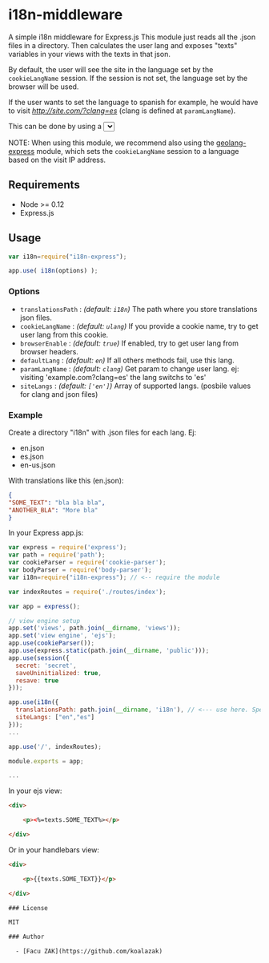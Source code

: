 # i18n-middleware
A simple i18n middleware for Express.js
This module just reads all the <lang>.json files in a directory. Then calculates the user lang and exposes "texts" variables in your views with the texts in that json. 

By default, the user will see the site in the language set by the `cookieLangName` session. If the session is not set, the language set by the browser will be used.

If the user wants to set the language to spanish for example, he would have to visit *http://site.com/?clang=es* (clang is defined at `paramLangName`).

This can be done by using a <select> or any other means you want. Once that is done, the `cookieLangName` session will be updated with the new language and the user will forever see the site in the new language until he decides to set a new language again. 

NOTE: When using this module, we recommend also using the [geolang-express](https://github.com/koalazak/geolang-express) module, which sets the `cookieLangName` session to a language based on the visit IP address. 


## Requirements

  - Node >= 0.12
  - Express.js

## Usage

```js
var i18n=require("i18n-express");

app.use( i18n(options) );
```

### Options

- `translationsPath` : *(default: `i18n`)* The path where you store translations json files.
- `cookieLangName` : *(default: `ulang`)* If you provide a cookie name, try to get user lang from this cookie.
- `browserEnable` : *(default: `true`)* If enabled, try to get user lang from browser headers.
- `defaultLang` :  *(default: `en`)* If all others methods fail, use this lang.
- `paramLangName` :  *(default: `clang`)* Get param to change user lang. ej: visiting 'example.com?clang=es' the lang switchs to 'es'
- `siteLangs` :  *(default: `['en']`)* Array of supported langs. (posbile values for clang and json files)


### Example


 Create a directory "i18n" with .json files for each lang. Ej:
 - en.json
 - es.json
 - en\-us.json
 
 With translations like this (en.json):

 ```json
 {
 "SOME_TEXT": "bla bla bla",
 "ANOTHER_BLA": "More bla"
 }
 ```
 

 In your Express app.js:

```javascript
var express = require('express');
var path = require('path');
var cookieParser = require('cookie-parser');
var bodyParser = require('body-parser');
var i18n=require("i18n-express"); // <-- require the module

var indexRoutes = require('./routes/index');

var app = express();

// view engine setup
app.set('views', path.join(__dirname, 'views'));
app.set('view engine', 'ejs');
app.use(cookieParser());
app.use(express.static(path.join(__dirname, 'public')));
app.use(session({
  secret: 'secret',
  saveUninitialized: true,
  resave: true
}));

app.use(i18n({
  translationsPath: path.join(__dirname, 'i18n'), // <--- use here. Specify translations files path.
  siteLangs: ["en","es"]
}));
...

app.use('/', indexRoutes);

module.exports = app;

...

```

In your ejs view:

```html
<div>

	<p><%=texts.SOME_TEXT%></p>

</div>
```

Or in your handlebars view:

```html
<div>

	<p>{{texts.SOME_TEXT}}</p>

</div>

### License

MIT

### Author

  - [Facu ZAK](https://github.com/koalazak) 
